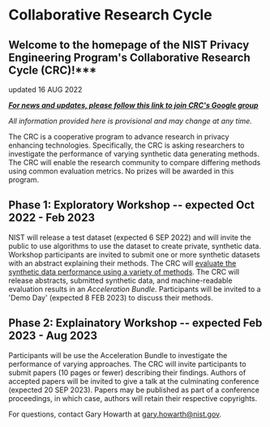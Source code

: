<link rel="stylesheet" href="https://pages.nist.gov/nist-header-footer/css/nist-combined.css">
<script src="https://pages.nist.gov/nist-header-footer/js/jquery-1.9.0.min.js" type="text/javascript" defer="defer"></script>
<script src="https://pages.nist.gov/nist-header-footer/js/nist-header-footer.js" type="text/javascript" defer="defer"></script>
<title>Public Safety Analytics Resources</title>
<meta http-equiv="Content-Type" content="text/html; charset=UTF-8" />

# Collaborative Research Cycle

## Welcome to the homepage of the NIST Privacy Engineering Program's Collaborative Research Cycle (CRC)!***

updated 16 AUG 2022

***[For news and updates, please follow this link to join CRC's Google group](group!)***

*All information provided here is provisional and may change at any time.*

The CRC is a cooperative program to advance research in privacy enhancing technologies. Specifically, the CRC is asking researchers to investigate the performance of varying synthetic data generating methods. The CRC will enable the research community to compare differing methods using common evaluation metrics. No prizes will be awarded in this program.

## Phase 1: Exploratory Workshop -- expected Oct 2022 - Feb 2023

NIST will release a test dataset (expected 6 SEP 2022) and will invite the public to use algorithms to use the dataset to create private, synthetic data. Workshop participants are invited to submit one or more synthetic datasets with an abstract explaining their methods. The CRC will [evaluate the synthetic data performance using a variety of methods](https://github.com/usnistgov/SDNist/). The CRC will release abstracts, submitted synthetic data, and machine-readable evaluation results in an *Acceleration Bundle*. Participants will be invited to a 'Demo Day' (expected 8 FEB 2023) to discuss their methods.

## Phase 2: Explainatory Workshop -- expected Feb 2023 - Aug 2023

Participants will be use the Acceleration Bundle to investigate the performance of varying approaches. The CRC will invite participants to submit papers (10 pages or fewer) describing their findings. Authors of accepted papers will be invited to give a talk at the culminating conference (expected 20 SEP 2023). Papers may be published as part of a conference proceedings, in which case, authors will retain their respective copyrights.

For questions, contact Gary Howarth at [gary.howarth@nist.gov](mailto:gary.howarth@nist.gov).
